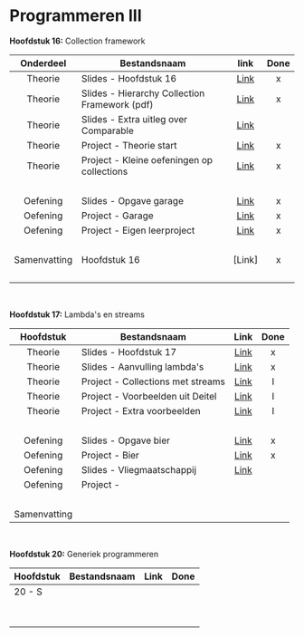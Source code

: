 # Programmeren III

**Hoofdstuk 16:** Collection framework

|  Onderdeel   | Bestandsnaam                                  |                             link                             | Done |
| :----------: | --------------------------------------------- | :----------------------------------------------------------: | :--: |
|   Theorie    | Slides - Hoofdstuk 16                         | [Link](https://chamilo.hogent.be/index.php?go=CourseViewer&application=Chamilo%5CApplication%5CWeblcms&course=38255&tool=Document&publication_category=243123&browser=Table&tool_action=Viewer&publication=1624820) |  x   |
|   Theorie    | Slides - Hierarchy Collection Framework (pdf) | [Link](https://chamilo.hogent.be/index.php?go=CourseViewer&application=Chamilo%5CApplication%5CWeblcms&course=38255&tool=Document&publication_category=243123&browser=Table&tool_action=Viewer&publication=1624860) |  x   |
|   Theorie    | Slides - Extra uitleg over Comparable         | [Link](https://chamilo.hogent.be/index.php?go=CourseViewer&application=Chamilo%5CApplication%5CWeblcms&course=38255&tool=Document&publication_category=243123&browser=Table&tool_action=Viewer&publication=1624885) |      |
|   Theorie    | Project - Theorie start                       | [Link](https://github.com/DeSmetElias/Programmeren_III/tree/master/Projecten/H16_T_Start) |  x   |
|   Theorie    | Project - Kleine oefeningen op collections    | [Link](https://github.com/DeSmetElias/Programmeren_III/tree/master/Projecten/H16_T_Collections) |  x   |
|     <br>     |                                               |                                                              |      |
|   Oefening   | Slides - Opgave garage                        | [Link](https://chamilo.hogent.be/index.php?go=CourseViewer&application=Chamilo%5CApplication%5CWeblcms&course=38255&tool=Document&publication_category=243124&browser=Table&tool_action=Viewer&publication=1624838) |  x   |
|   Oefening   | Project - Garage                              | [Link](https://github.com/DeSmetElias/Programmeren_III/tree/master/Projecten/H16_O_Garage) |  x   |
|   Oefening   | Project - Eigen leerproject                   | [Link](https://github.com/DeSmetElias/Programmeren_III/tree/master/Projecten/H16_E_Oefenen) |  x   |
|     <br>     |                                               |                                                              |      |
| Samenvatting | Hoofdstuk 16                                  |                            [Link]                            |  x   |
|     <br>     |                                               |                                                              |      |

<br>

**Hoofdstuk 17:** Lambda's en streams

|  Hoofdstuk   | Bestandsnaam                      |                             Link                             | Done |
| :----------: | --------------------------------- | :----------------------------------------------------------: | :--: |
|   Theorie    | Slides - Hoofdstuk 17             | [Link](https://chamilo.hogent.be/index.php?go=CourseViewer&application=Chamilo%5CApplication%5CWeblcms&course=38255&tool=Document&publication_category=243125&browser=Table&tool_action=Viewer&publication=1624826) |  x   |
|   Theorie    | Slides - Aanvulling lambda's      | [Link](https://chamilo.hogent.be/index.php?go=CourseViewer&application=Chamilo%5CApplication%5CWeblcms&course=38255&tool=Document&publication_category=243125&browser=Table&tool_action=Viewer&publication=1624892) |  x   |
|   Theorie    | Project - Collections met streams | [Link](https://github.com/DeSmetElias/Programmeren_III/tree/master/Projecten/H17_T_Collections) |  I   |
|   Theorie    | Project - Voorbeelden uit Deitel  | [Link](https://github.com/DeSmetElias/Programmeren_III/tree/master/Projecten/H17_T_VoorbeeldenDeitel) |  I   |
|   Theorie    | Project - Extra voorbeelden       | [Link](https://github.com/DeSmetElias/Programmeren_III/tree/master/Projecten/H17_T_VoorbeeldenDeitel) |  I   |
|     <br>     |                                   |                                                              |      |
|   Oefening   | Slides - Opgave bier              | [Link](https://chamilo.hogent.be/index.php?go=CourseViewer&application=Chamilo%5CApplication%5CWeblcms&course=38255&tool=Document&publication_category=243126&browser=Table&tool_action=Viewer&publication=1624848) |  x   |
|   Oefening   | Project - Bier                    | [Link](https://github.com/DeSmetElias/Programmeren_III/tree/master/Projecten/H17_O_Bier) |  x   |
|   Oefening   | Slides - Vliegmaatschappij        | [Link](https://chamilo.hogent.be/index.php?go=CourseViewer&application=Chamilo%5CApplication%5CWeblcms&course=38255&tool=Document&publication_category=243126&browser=Table&tool_action=Viewer&publication=1634613) |      |
|   Oefening   | Project -                         |                                                              |      |
|     <br>     |                                   |                                                              |      |
| Samenvatting |                                   |                                                              |      |

<br>

**Hoofdstuk 20:** Generiek programmeren

| Hoofdstuk | Bestandsnaam | Link | Done |
| --------- | ------------ | :--: | :--: |
| 20 - S    |              |      |      |
|           |              |      |      |
|           |              |      |      |
|           |              |      |      |
|           |              |      |      |
|           |              |      |      |
|           |              |      |      |
|           |              |      |      |
|           |              |      |      |

